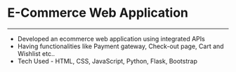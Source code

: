 # E-Commerce Web Application
---
- Developed an ecommerce web application using integrated APIs 
- Having functionalities like Payment gateway, Check-out page, Cart and Wishlist etc..
- Tech Used - HTML, CSS, JavaScript, Python, Flask, Bootstrap 
